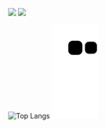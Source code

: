 <div> 
  <a href = "mailto:docafavarato@gmail.com"><img src="https://img.shields.io/badge/-Gmail-%23333?style=for-the-badge&logo=gmail&logoColor=white" target="_blank"></a>
  <a href="https://www.linkedin.com/in/jo%C3%A3o-pedro-favarato-71800b204/" target="_blank"><img src="https://img.shields.io/badge/-LinkedIn-%230077B5?style=for-the-badge&logo=linkedin&logoColor=white" target="_blank"></a> 
 
  ![Top Langs](https://github-readme-stats.vercel.app/api/top-langs/?username=docafavarato&theme=tokyonight)
  ![Snake animation](https://github.com/rafaballerini/rafaballerini/blob/output/github-contribution-grid-snake.svg)
</div>
